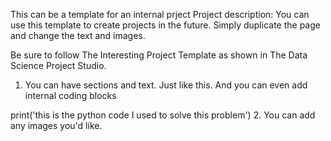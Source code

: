 This can be a template for an internal prject
Project description: You can use this template to create projects in the future. Simply duplicate the page and change the text and images.

Be sure to follow The Interesting Project Template as shown in The Data Science Project Studio.

1. You can have sections and text.
Just like this. And you can even add internal coding blocks

print('this is the python code I used to solve this problem')
2. You can add any images you'd like.

